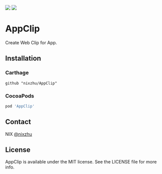 <p>
<a href="http://cocoadocs.org/docsets/AppClip"><img src="https://img.shields.io/cocoapods/v/AppClip.svg?style=flat"></a>
<a href="https://github.com/Carthage/Carthage/"><img src="https://img.shields.io/badge/Carthage-compatible-4BC51D.svg?style=flat"></a>
</p>

# AppClip

Create Web Clip for App.

## Installation

### Carthage

```ogdl
github "nixzhu/AppClip"
```

### CocoaPods

```ruby
pod 'AppClip'
```

## Contact

NIX [@nixzhu](https://twitter.com/nixzhu)

## License

AppClip is available under the MIT license. See the LICENSE file for more info.

